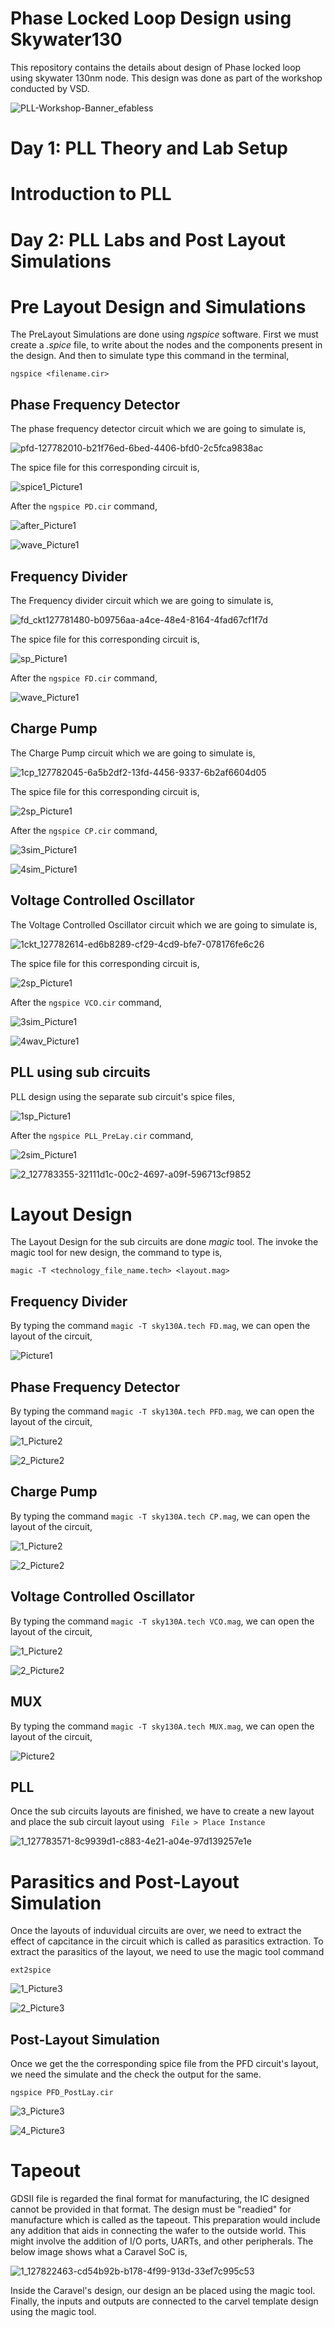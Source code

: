 # Phase Locked Loop Design using Skywater130
This repository contains the details about design of Phase locked loop using skywater 130nm node. This design was done as part of the workshop conducted by VSD.

![PLL-Workshop-Banner_efabless](https://user-images.githubusercontent.com/89923461/156775688-b91d4aad-f1fa-429f-a885-322b38c53e09.png)

# Day 1: PLL Theory and Lab Setup

# Introduction to PLL

# Day 2: PLL Labs and Post Layout Simulations

# Pre Layout Design and Simulations
The PreLayout Simulations are done using *ngspice* software. First we must create a *.spice* file, to write about the nodes and the components present in the design. And then to simulate type this command in the terminal,

```
ngspice <filename.cir>
```
## Phase Frequency Detector
The phase frequency detector circuit which we are going to simulate is,

![pfd-127782010-b21f76ed-6bed-4406-bfd0-2c5fca9838ac](https://user-images.githubusercontent.com/89923461/156877677-f6fb9085-c444-47a9-8a30-49558db0d413.jpeg)

The spice file for this corresponding circuit is,

![spice1_Picture1](https://user-images.githubusercontent.com/89923461/156877790-7f5079ec-c1e4-4565-b0bb-fde5499929fa.png)

After the `ngspice PD.cir` command, 

![after_Picture1](https://user-images.githubusercontent.com/89923461/156877792-c4556565-cfce-4e4b-8ad3-e9d28dc81fbf.png)

![wave_Picture1](https://user-images.githubusercontent.com/89923461/156877791-d5e7f439-322d-4971-8fdd-22526ffa18d6.png)

## Frequency Divider

The Frequency divider circuit which we are going to simulate is,

![fd_ckt127781480-b09756aa-a4ce-48e4-8164-4fad67cf1f7d](https://user-images.githubusercontent.com/89923461/156878013-75848c29-5416-4e0a-a19f-55122ca9503f.jpeg)

The spice file for this corresponding circuit is,

![sp_Picture1](https://user-images.githubusercontent.com/89923461/156878010-63434cb2-083f-43d0-8ed0-842e7a6da414.png)

After the `ngspice FD.cir` command, 

![wave_Picture1](https://user-images.githubusercontent.com/89923461/156878011-5fa267f0-16ad-4545-9c93-18935b4e44f6.png)

## Charge Pump

The Charge Pump circuit which we are going to simulate is,

![1cp_127782045-6a5b2df2-13fd-4456-9337-6b2af6604d05](https://user-images.githubusercontent.com/89923461/156878233-d100f4ce-3547-49d4-bad5-8e1e632cff15.jpeg)

The spice file for this corresponding circuit is,

![2sp_Picture1](https://user-images.githubusercontent.com/89923461/156878228-61b02379-3738-4c72-8b67-69c7c961bb9e.png)

After the `ngspice CP.cir` command,

![3sim_Picture1](https://user-images.githubusercontent.com/89923461/156878229-68e1e713-48a3-4c53-b757-2e36e72a1744.png)

![4sim_Picture1](https://user-images.githubusercontent.com/89923461/156878231-00157489-d031-4acc-a5c7-c090444637c2.png)

## Voltage Controlled Oscillator

The Voltage Controlled Oscillator circuit which we are going to simulate is,

![1ckt_127782614-ed6b8289-cf29-4cd9-bfe7-078176fe6c26](https://user-images.githubusercontent.com/89923461/156878480-70f66e20-4084-43eb-8eaa-7491c85c9f5a.jpeg)

The spice file for this corresponding circuit is,

![2sp_Picture1](https://user-images.githubusercontent.com/89923461/156878483-a396f05f-b4d1-4476-8359-8917601df69d.png)

After the `ngspice VCO.cir` command,

![3sim_Picture1](https://user-images.githubusercontent.com/89923461/156878474-f23d3464-6874-433a-9956-d0054403c202.png)

![4wav_Picture1](https://user-images.githubusercontent.com/89923461/156878479-2fc13160-57d6-4921-a9d7-ee5f83a5d685.png)

## PLL using sub circuits

PLL design using the separate sub circuit's spice files,

![1sp_Picture1](https://user-images.githubusercontent.com/89923461/156878832-8457903e-1e59-4bdc-bfc6-1ee1a01e7c94.png)

After the `ngspice PLL_PreLay.cir` command,

![2sim_Picture1](https://user-images.githubusercontent.com/89923461/156878898-e19fc58e-7321-4e07-be47-ab3a785cea2e.png)

![2_127783355-32111d1c-00c2-4697-a09f-596713cf9852](https://user-images.githubusercontent.com/89923461/156878830-1c538091-8378-4330-af14-072391bc03a6.jpeg)


# Layout Design
The Layout Design for the sub circuits are done *magic* tool. The invoke the magic tool for new design, the command to type is,

```
magic -T <technology_file_name.tech> <layout.mag>
```

## Frequency Divider

By typing the command `magic -T sky130A.tech FD.mag`, we can open the layout of the circuit,

![Picture1](https://user-images.githubusercontent.com/89923461/156879510-ab278910-443a-413b-bee8-ace19e49f517.png)

## Phase Frequency Detector

By typing the command `magic -T sky130A.tech PFD.mag`, we can open the layout of the circuit,

![1_Picture2](https://user-images.githubusercontent.com/89923461/156879604-aa5c48cb-048d-4cb3-9ffa-c5cb9cfa8228.png)

![2_Picture2](https://user-images.githubusercontent.com/89923461/156879601-45ff9ab9-76b2-450f-98db-1894277f3a8d.png)

##  Charge Pump

By typing the command `magic -T sky130A.tech CP.mag`, we can open the layout of the circuit,

![1_Picture2](https://user-images.githubusercontent.com/89923461/156879649-39687d85-85b0-49b8-aed5-1b53c7bae09a.png)

![2_Picture2](https://user-images.githubusercontent.com/89923461/156879652-2bf43f52-decd-4b8c-a006-20306c896b66.png)

## Voltage Controlled Oscillator

By typing the command `magic -T sky130A.tech VCO.mag`, we can open the layout of the circuit,

![1_Picture2](https://user-images.githubusercontent.com/89923461/156879695-77ab69d9-dc65-4078-826d-1afea8c48981.png)

![2_Picture2](https://user-images.githubusercontent.com/89923461/156879696-8ab73d68-22af-4fe7-93f0-1a59971aacd1.png)

##  MUX

By typing the command `magic -T sky130A.tech MUX.mag`, we can open the layout of the circuit,

![Picture2](https://user-images.githubusercontent.com/89923461/156879975-e939df7f-095a-4e79-8227-b6786eba131f.png)

## PLL

 Once the sub circuits layouts are finished, we have to create a new layout and place the sub circuit layout using ` File > Place Instance`
 
 ![1_127783571-8c9939d1-c883-4e21-a04e-97d139257e1e](https://user-images.githubusercontent.com/89923461/156879939-59345484-3677-4521-9c32-c984e8593c05.jpeg)

# Parasitics and Post-Layout Simulation

Once the layouts of induvidual circuits are over, we need to extract the effect of capcitance in the circuit which is called as parasitics extraction. To extract the parasitics of the layout, we need to use the magic tool command

```
ext2spice
```
![1_Picture3](https://user-images.githubusercontent.com/89923461/156880821-0e40c9b3-7b0d-4397-9f91-740b81615094.png)

![2_Picture3](https://user-images.githubusercontent.com/89923461/156880822-208ee07d-6323-4823-b92c-4e687b66a281.png)

## Post-Layout Simulation

Once we get the the corresponding spice file from the PFD circuit's layout, we need the simulate and the check the output for the same.

```
ngspice PFD_PostLay.cir
```
![3_Picture3](https://user-images.githubusercontent.com/89923461/156880880-4c412d2a-1726-4de1-9b4e-84b0a37d99ef.png)

![4_Picture3](https://user-images.githubusercontent.com/89923461/156880881-4fe3a1c0-e38d-4c8d-a0e7-955c99fc02b6.png)

# Tapeout

GDSII file is regarded the final format for manufacturing, the IC designed cannot be provided in that format. The design must be "readied" for manufacture which is called as the tapeout. This preparation would include any addition that aids in connecting the wafer to the outside world. This might involve the addition of I/O ports, UARTs, and other peripherals. The below image shows what a Caravel SoC is,

![1_127822463-cd54b92b-b178-4f99-913d-33ef7c995c53](https://user-images.githubusercontent.com/89923461/156881172-e01536c0-2741-4ee8-8447-a3586717faa1.jpeg)

Inside the Caravel's design, our design an be placed using the magic tool. Finally, the inputs and outputs are connected to the carvel template design using the magic tool.










